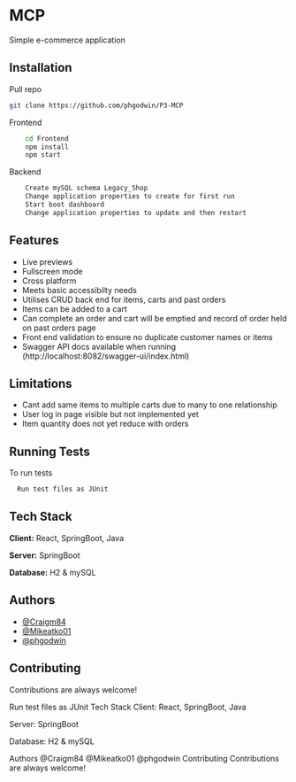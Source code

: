
# MCP

Simple e-commerce application


## Installation

Pull repo

```bash
git clone https://github.com/phgodwin/P3-MCP
```


Frontend

```bash
    cd Frontend
    npm install
    npm start
```
    
Backend

```bash
    Create mySQL schema Legacy_Shop
    Change application properties to create for first run
    Start boot dashboard
    Change application properties to update and then restart
```
## Features

- Live previews
- Fullscreen mode
- Cross platform
- Meets basic accessibilty needs
- Utilises CRUD back end for items, carts and past orders
- Items can be added to a cart
- Can complete an order and cart will be emptied and record of order held on past orders page
- Front end validation to ensure no duplicate customer names or items
- Swagger API docs available when running (http://localhost:8082/swagger-ui/index.html)

## Limitations

- Cant add same items to multiple carts due to many to one relationship
- User log in page visible but not implemented yet
- Item quantity does not yet reduce with orders
## Running Tests

To run tests

```bash
  Run test files as JUnit
```


## Tech Stack

**Client:** React, SpringBoot, Java

**Server:** SpringBoot

**Database:** H2 & mySQL

## Authors

- [@Craigm84](https://www.github.com/Craigm84)
- [@Mikeatko01](https://www.github.com/Mikeatko01)
- [@phgodwin](https://www.github.com/phgodwin)



## Contributing

Contributions are always welcome!



  Run test files as JUnit
Tech Stack
Client: React, SpringBoot, Java

Server: SpringBoot

Database: H2 & mySQL

Authors
@Craigm84
@Mikeatko01
@phgodwin
Contributing
Contributions are always welcome!
